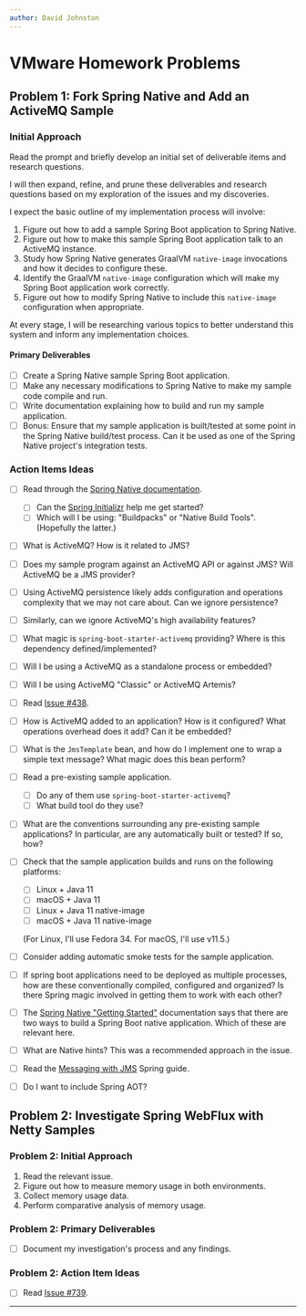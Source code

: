 ```yaml
---
author: David Johnston
---
```


# VMware Homework Problems

## Problem 1: Fork Spring Native and Add an ActiveMQ Sample

### Initial Approach

Read the prompt and briefly develop an initial set of deliverable items and
research questions.

I will then expand, refine, and prune these deliverables and research questions
based on my exploration of the issues and my discoveries.

I expect the basic outline of my implementation process will involve:

1. Figure out how to add a sample Spring Boot application to Spring Native.
2. Figure out how to make this sample Spring Boot application talk to an
   ActiveMQ instance.
3. Study how Spring Native generates GraalVM `native-image` invocations and how
   it decides to configure these.
4. Identify the GraalVM `native-image` configuration which will make my Spring
   Boot application work correctly.
5. Figure out how to modify Spring Native to include this `native-image`
   configuration when appropriate.

At every stage, I will be researching various topics to better understand this
system and inform any implementation choices.

#### Primary Deliverables

- [ ] Create a Spring Native sample Spring Boot application.
- [ ] Make any necessary modifications to Spring Native to make my sample code
    compile and run.
- [ ] Write documentation explaining how to build and run my sample
    application.
- [ ] Bonus: Ensure that my sample application is built/tested at some point in
    the Spring Native build/test process. Can it be used as one of the Spring
    Native project's integration tests.

### Action Items Ideas

- [ ] Read through the [Spring Native documentation][spring-native-docs].
  - [ ] Can the [Spring Initializr][spring-initializr] help me get started?
  - [ ] Which will I be using: "Buildpacks" or "Native Build Tools".
      (Hopefully the latter.)
- [ ] What is ActiveMQ? How is it related to JMS?
- [ ] Does my sample program against an ActiveMQ API or against JMS? Will
    ActiveMQ be a JMS provider?
- [ ] Using ActiveMQ persistence likely adds configuration and operations
    complexity that we may not care about. Can we ignore persistence?
- [ ] Similarly, can we ignore ActiveMQ's high availability features?
- [ ] What magic is `spring-boot-starter-activemq` providing? Where is this
    dependency defined/implemented?
- [ ] Will I be using a ActiveMQ as a standalone process or embedded?
- [ ] Will I be using ActiveMQ "Classic" or ActiveMQ Artemis?
- [ ] Read [Issue #438][issue-438].
- [ ] How is ActiveMQ added to an application? How is it configured? What
    operations overhead does it add? Can it be embedded?
- [ ] What is the `JmsTemplate` bean, and how do I implement one to wrap a
    simple text message? What magic does this bean perform?
- [ ] Read a pre-existing sample application.
  - [ ] Do any of them use `spring-boot-starter-activemq`?
  - [ ] What build tool do they use?
- [ ] What are the conventions surrounding any pre-existing sample
    applications? In particular, are any automatically built or tested? If so,
    how?
- [ ] Check that the sample application builds and runs on the following
    platforms:

  - [ ] Linux + Java 11
  - [ ] macOS + Java 11
  - [ ] Linux + Java 11 native-image
  - [ ] macOS + Java 11 native-image

   (For Linux, I'll use Fedora 34. For macOS, I'll use v11.5.)

- [ ] Consider adding automatic smoke tests for the sample application.
- [ ] If spring boot applications need to be deployed as multiple processes,
    how are these conventionally compiled, configured and organized? Is there
    Spring magic involved in getting them to work with each other?
- [ ] The [Spring Native "Getting Started"][spring-native-getting-started]
    documentation says that there are two ways to build a Spring Boot native
    application. Which of these are relevant here.
- [ ] What are Native hints? This was a recommended approach in the issue.
- [ ] Read the [Messaging with JMS][messaging-with-jms] Spring guide.
- [ ] Do I want to include Spring AOT?

## Problem 2: Investigate Spring WebFlux with Netty Samples

### Problem 2: Initial Approach

1. Read the relevant issue.
2. Figure out how to measure memory usage in both environments.
3. Collect memory usage data.
4. Perform comparative analysis of memory usage.

### Problem 2: Primary Deliverables

- [ ] Document my investigation's process and any findings.

### Problem 2: Action Item Ideas

- [ ] Read [Issue #739][issue-739].

---

[spring-native-docs]: https://docs.spring.io/spring-native/docs/current/reference/htmlsingle/
[issue-438]: https://github.com/spring-projects-experimental/spring-native/issues/438
[issue-739]: https://github.com/spring-projects-experimental/spring-native/issues/739
[spring-native-getting-started]: https://docs.spring.io/spring-native/docs/current/reference/htmlsingle/#getting-started
[messaging-with-jms]: https://spring.io/guides/gs/messaging-jms/
[spring-initializr]: https://start.spring.io
